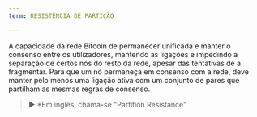 ```yaml
---
term: RESISTÊNCIA DE PARTIÇÃO

---
```

A capacidade da rede Bitcoin de permanecer unificada e manter o consenso entre os utilizadores, mantendo as ligações e impedindo a separação de certos nós do resto da rede, apesar das tentativas de a fragmentar. Para que um nó permaneça em consenso com a rede, deve manter pelo menos uma ligação ativa com um conjunto de pares que partilham as mesmas regras de consenso.

> ► *Em inglês, chama-se "Partition Resistance"